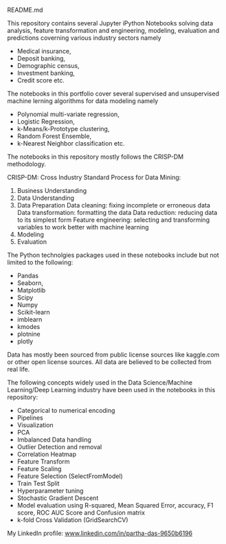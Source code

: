 README.md

This repository contains several Jupyter iPython Notebooks solving data analysis, feature transformation and engineering, modeling, evaluation and predictions coverning various industry sectors namely 
- Medical insurance, 
- Deposit banking, 
- Demographic census, 
- Investment banking, 
- Credit score etc.

The notebooks in this portfolio cover several supervised and unsupervised machine lerning algorithms for data modeling namely 
- Polynomial multi-variate regression, 
- Logistic Regression, 
- k-Means/k-Prototype clustering, 
- Random Forest Ensemble,
- k-Nearest Neighbor classification etc.

The notebooks in this repository mostly follows the CRISP-DM methodology.

CRISP-DM: Cross Industry Standard Process for Data Mining:
1. Business Understanding
2. Data Understanding
3. Data Preparation
	Data cleaning: fixing incomplete or erroneous data
	Data transformation: formatting the data
	Data reduction: reducing data to its simplest form
	Feature engineering: selecting and transforming variables to work better with machine learning
4. Modeling
5. Evaluation

The Python technolgies packages used in these notebooks include but not limited to the following:
- Pandas
- Seaborn,
- Matplotlib
- Scipy
- Numpy
- Scikit-learn
- imblearn
- kmodes
- plotnine
- plotly

Data has mostly been sourced from public license sources like kaggle.com or other open license sources. All data are believed to be collected from real life.

The following concepts widely used in the Data Science/Machine Learning/Deep Learning industry have been used in the notebooks in this repository:
- Categorical to numerical encoding
- Pipelines
- Visualization
- PCA
- Imbalanced Data handling
- Outlier Detection and removal
- Correlation Heatmap
- Feature Transform
- Feature Scaling
- Feature Selection (SelectFromModel)
- Train Test Split
- Hyperparameter tuning
- Stochastic Gradient Descent
- Model evaluation using R-squared, Mean Squared Error, accuracy, F1 score, ROC AUC Score and Confusion matrix
- k-fold Cross Validation  (GridSearchCV)

My LinkedIn profile: www.linkedin.com/in/partha-das-9650b6196

